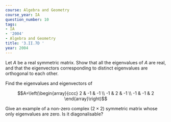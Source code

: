 ```yaml
---
course: Algebra and Geometry
course_year: IA
question_number: 10
tags:
- IA
- '2004'
- Algebra and Geometry
title: '3.II.7D '
year: 2004
---
```



Let $A$ be a real symmetric matrix. Show that all the eigenvalues of $A$ are real, and that the eigenvectors corresponding to distinct eigenvalues are orthogonal to each other.

Find the eigenvalues and eigenvectors of

$$A=\left(\begin{array}{ccc}
2 & -1 & -1 \\
-1 & 2 & -1 \\
-1 & -1 & 2
\end{array}\right)$$

Give an example of a non-zero complex $(2 \times 2)$ symmetric matrix whose only eigenvalues are zero. Is it diagonalisable?